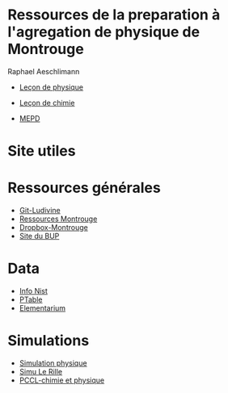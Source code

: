 
# Ressources de la preparation à l'agregation de physique de Montrouge

Raphael Aeschlimann



- [Leçon de physique](LP/LP.md)

- [Leçon de chimie](LC/LC.md)

- [MEPD](MEPD/MEPD.md)



<h1> Site utiles </h1>

# Ressources générales

- [Git-Ludivine](https://ludivineemeric.github.io/) 
- [Ressources Montrouge](http://ressources.agreg.phys.ens.fr/ressources/)
- [Dropbox-Montrouge](https://www.dropbox.com/sh/r5ludizflagvo9x/AACGze6owqN-NcmmYoFLIzb8a?dl=0)
- [Site du BUP](http://bupdoc.udppc.asso.fr/index.php)

# Data

- [Info Nist](https://webbook.nist.gov/)
- [PTable](https://ptable.com/#%C3%89lectrons)
- [Elementarium](https://lelementarium.fr/)

# Simulations

- [Simulation physique](http://ressources.univ-lemans.fr/AccesLibre/UM/Pedago/physique/02/)
- [Simu Le Rille](http://alain.lerille.free.fr/index_media.php)
- [PCCL-chimie et physique](http://www.pccl.fr/matiere.htm)

